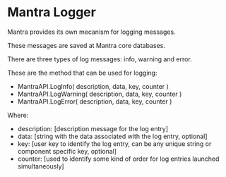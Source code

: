 # Mantra Logger

Mantra provides its own mecanism for logging messages.

These messages are saved at Mantra core databases.

There are three types of log messages: info, warning and error.

These are the method that can be used for logging:

* MantraAPI.LogInfo( description, data, key, counter )
* MantraAPI.LogWarning( description, data, key, counter )
* MantraAPI.LogError( description, data, key, counter )

Where:
* description: [description message for the log entry]
* data: [string with the data associated with the log entry, optional]
* key: [user key to identify the log entry, can be any unique string or component specific key, optional]
* counter: [used to identify some kind of order for log entries launched simultaneously]


